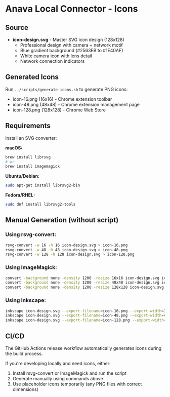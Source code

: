 # Anava Local Connector - Icons

## Source

- **icon-design.svg** - Master SVG icon design (128x128)
  - Professional design with camera + network motif
  - Blue gradient background (#2563EB to #1E40AF)
  - White camera icon with lens detail
  - Network connection indicators

## Generated Icons

Run `../scripts/generate-icons.sh` to generate PNG icons:

- icon-16.png (16x16) - Chrome extension toolbar
- icon-48.png (48x48) - Chrome extension management page
- icon-128.png (128x128) - Chrome Web Store

## Requirements

Install an SVG converter:

**macOS:**
```bash
brew install librsvg
# or
brew install imagemagick
```

**Ubuntu/Debian:**
```bash
sudo apt-get install librsvg2-bin
```

**Fedora/RHEL:**
```bash
sudo dnf install librsvg2-tools
```

## Manual Generation (without script)

### Using rsvg-convert:
```bash
rsvg-convert -w 16 -h 16 icon-design.svg > icon-16.png
rsvg-convert -w 48 -h 48 icon-design.svg > icon-48.png
rsvg-convert -w 128 -h 128 icon-design.svg > icon-128.png
```

### Using ImageMagick:
```bash
convert -background none -density 1200 -resize 16x16 icon-design.svg icon-16.png
convert -background none -density 1200 -resize 48x48 icon-design.svg icon-48.png
convert -background none -density 1200 -resize 128x128 icon-design.svg icon-128.png
```

### Using Inkscape:
```bash
inkscape icon-design.svg --export-filename=icon-16.png --export-width=16 --export-height=16
inkscape icon-design.svg --export-filename=icon-48.png --export-width=48 --export-height=48
inkscape icon-design.svg --export-filename=icon-128.png --export-width=128 --export-height=128
```

## CI/CD

The GitHub Actions release workflow automatically generates icons during the build process.

If you're developing locally and need icons, either:
1. Install rsvg-convert or ImageMagick and run the script
2. Generate manually using commands above
3. Use placeholder icons temporarily (any PNG files with correct dimensions)
